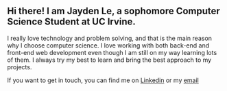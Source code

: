 ## Hi there! I am Jayden Le, a sophomore Computer Science Student at UC Irvine.

I really love technology and problem solving, and that is the main reason why I choose computer science. I love working with both back-end and front-end web development even though I am still on my way learning lots of them. I always try my best to learn and bring the best approach to my projects. 

If you want to get in touch, you can find me on [Linkedin](https://www.linkedin.com/in/jayden-le/) or my [email](mailto:nhukhang1102@gmail.com)


<!--
**JaydenLe1102/JaydenLe1102** is a ✨ _special_ ✨ repository because its `README.md` (this file) appears on your GitHub profile.

Here are some ideas to get you started:

- 🔭 I’m currently working on ...
- 🌱 I’m currently learning ...
- 👯 I’m looking to collaborate on ...
- 🤔 I’m looking for help with ...
- 💬 Ask me about ...
- 📫 How to reach me: ...
- 😄 Pronouns: ...
- ⚡ Fun fact: ...
-->
